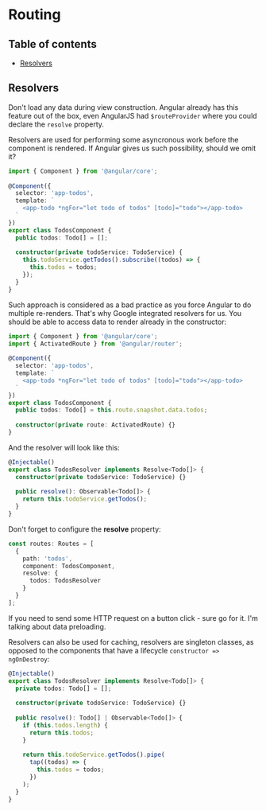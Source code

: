 # Routing

## Table of contents

* [Resolvers](#resolvers)

## Resolvers

Don't load any data during view construction. Angular already has this feature out of the box, even AngularJS had `$routeProvider` where you could declare the `resolve` property.

Resolvers are used for performing some asyncronous work before the component is rendered. If Angular gives us such possibility, should we omit it?

```typescript
import { Component } from '@angular/core';
 
@Component({
  selector: 'app-todos',
  template: `
    <app-todo *ngFor="let todo of todos" [todo]="todo"></app-todo>
  `
})
export class TodosComponent {
  public todos: Todo[] = [];
 
  constructor(private todoService: TodoService) {
    this.todoService.getTodos().subscribe((todos) => {
      this.todos = todos;
    });
  }
}
```

Such approach is considered as a bad practice as you force Angular to do multiple re-renders. That's why Google integrated resolvers for us. You should be able to access data to render already in the constructor:

```typescript
import { Component } from '@angular/core';
import { ActivatedRoute } from '@angular/router';
 
@Component({
  selector: 'app-todos',
  template: `
    <app-todo *ngFor="let todo of todos" [todo]="todo"></app-todo>
  `
})
export class TodosComponent {
  public todos: Todo[] = this.route.snapshot.data.todos;
 
  constructor(private route: ActivatedRoute) {}
}
```

And the resolver will look like this:

```typescript
@Injectable()
export class TodosResolver implements Resolve<Todo[]> {
  constructor(private todoService: TodoService) {}
 
  public resolve(): Observable<Todo[]> {
    return this.todoService.getTodos();
  }
}
```

Don't forget to configure the **resolve** property:

```typescript
const routes: Routes = [
  {
    path: 'todos',
    component: TodosComponent,
    resolve: {
      todos: TodosResolver
    }
  }
];
```

If you need to send some HTTP request on a button click - sure go for it. I'm talking about data preloading.

Resolvers can also be used for caching, resolvers are singleton classes, as opposed to the components that have a lifecycle `constructor => ngOnDestroy`:

```typescript
@Injectable()
export class TodosResolver implements Resolve<Todo[]> {
  private todos: Todo[] = [];
 
  constructor(private todoService: TodoService) {}
 
  public resolve(): Todo[] | Observable<Todo[]> {
    if (this.todos.length) {
      return this.todos;
    }
 
    return this.todoService.getTodos().pipe(
      tap((todos) => {
        this.todos = todos;
      })
    );
  }
}
```
